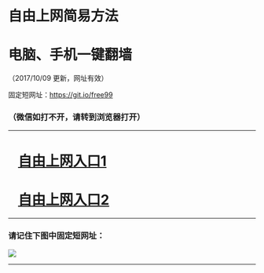 ﻿# 自由上网简易方法

# 电脑、手机一键翻墙

（2017/10/09 更新，网址有效）

固定短网址：https://git.io/free99

### （微信如打不开，请转到浏览器打开）


***





# &nbsp;&nbsp; <a href="http://ft221221164.fwq-tz-1001.info/fwqtz01.html?t=100900120841 " target="_blank">自由上网入口1</a>
# &nbsp;&nbsp; <a href="http://ft3239622551.fwq-tz-1002.info/fwqtz02.html?t=100900122085 " target="_blank">自由上网入口2</a>
***

### 请记住下图中固定短网址：

<img src="https://s3-us-west-2.amazonaws.com/fwq-1001/yjfq-20170905okok.png" /> 


***

